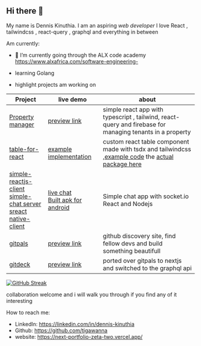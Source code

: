 ## Hi there 👋

My name is Dennis Kinuthia. I am an aspiring _web developer_
I love React , tailwindcss , react-query , graphql and everything in between  


Am currently:

- 🔭 I’m currently going through the ALX code academy https://www.alxafrica.com/software-engineering-

- learning Golang

-  highlight projects am working on 


| Project | live demo | about |
|---------|-------|----------|
|[Property manager](https://github.com/tigawanna/project-managerr)|[preview link](https://firenotes3.web.app/)|simple react app with typescript , tailwind, react-query and firebase for managing tenants in a property|
| [table-for-react](https://github.com/tigawanna/table-for-react) | [example implementation](https://tigawanna.github.io/table-for-react-example/) | custom react table component made with tsdx and tailwindcss ,[example code](https://github.com/tigawanna/table-for-react-example) the  [actual package here](https://www.npmjs.com/package/table-for-react)|
|[simple-reactjs-client](https://github.com/tigawanna/sockets-client) </br> [simple-chat server](https://github.com/tigawanna/sockets-server) </br> [sreact native-client](https://github.com/tigawanna/sockets-rn)|[live chat](https://tigawanna.github.io/sockets-client/) </br> [Built apk for android](https://drive.google.com/file/d/1GMfPdDjFU3Uepw8I6FrAUbkGQ-k_trOR/view?usp=drivesdk)| Simple chat app with socket.io React and Nodejs |
|[gitpals](https://github.com/tigawanna/gitpals) |  [preview link](https://tigawanna.github.io/gitpals/)| github discovery site, find fellow devs and build something beautifull|
|[gitdeck](https://github.com/tigawanna/gitdeck) |  [preview link](https://gitdeck-two.vercel.app/)| ported over gitpals to nextjs and switched to the graphql api|

[![GitHub Streak](https://github-readme-streak-stats.herokuapp.com?user=tigawanna&theme=navy-gear)](https://git.io/streak-stats)

collaboration welcome and i will walk you through if you find any of it interesting


How to reach me: 
- LinkedIn: https://linkedin.com/in/dennis-kinuthia
- Github: https://github.com/tigawanna
- website: https://next-portfolio-zeta-two.vercel.app/





